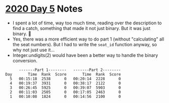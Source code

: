 # [2020 Day 5](https://adventofcode.com/2020/day/5) Notes

* I spent a lot of time, way too much time, reading over the description to find a catch, something that made it not just binary. But it was just binary. :facepalm:
* Yes, there was a more efficient way to do part 1 (without "calculating" all the seat numbers). But I had to write the `seat_id` function anyway, so why not just use it...
* Integer.undigits(2) would have been a better way to handle the binary conversion.

```
      -------Part 1--------   -------Part 2--------
Day       Time  Rank  Score       Time  Rank  Score
  5   00:15:18  2538      0   00:20:14  2228      0
  4   00:19:37  3931      0   00:38:17  2122      0
  3   00:26:45  5925      0   00:39:07  5903      0
  2   00:11:03  2505      0   00:17:05  2463      0
  1   00:10:08  1824      0   00:14:56  2100      0
```
